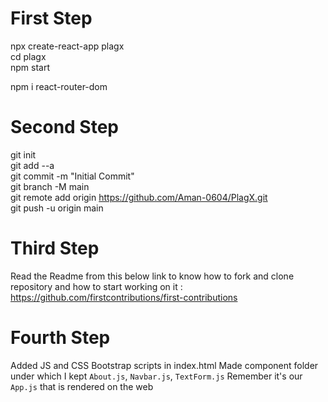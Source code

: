 # First Step

npx create-react-app plagx\
cd plagx\
npm start

npm i react-router-dom

# Second Step

git init\
git add --a\
git commit -m "Initial Commit"\
git branch -M main\
git remote add origin https://github.com/Aman-0604/PlagX.git \
git push -u origin main

# Third Step

Read the Readme from this below link to know how to fork and clone repository and how to start working on it :\
https://github.com/firstcontributions/first-contributions

# Fourth Step

Added JS and CSS Bootstrap scripts in index.html
Made component folder under which I kept `About.js`, `Navbar.js`, `TextForm.js`
Remember it's our `App.js` that is rendered on the web
